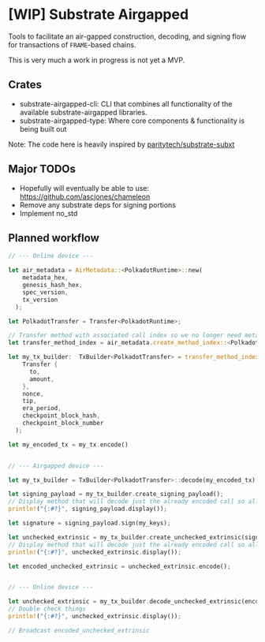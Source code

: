 # [WIP] Substrate Airgapped

Tools to facilitate an air-gapped construction, decoding, and signing flow for transactions of `FRAME`-based chains.

This is very much a work in progress is not yet a MVP.

## Crates

- substrate-airgapped-cli: CLI that combines all functionality of the available substrate-airgapped libraries.
- substrate-airgapped-type: Where core components & functionality is being built out

Note: The code here is heavily inspired by [paritytech/substrate-subxt](https://github.com/paritytech/substrate-subxt)

## Major TODOs

- Hopefully will eventually be able to use: https://github.com/ascjones/chameleon
- Remove any substrate deps for signing portions
- Implement no_std

## Planned workflow

```rust
// --- Online device ---

let air_metadata = AirMetadata::<PolkadotRuntime>::new(
    metadata_hex,
    genesis_hash_hex,
    spec_version,
    tx_version
  );

let PolkadotTransfer = Transfer<PolkadotRuntime>;

// Transfer method with associated call index so we no longer need metadata
let transfer_method_index = air_metadata.create_method_index::<PolkadotTransfer>();

let my_tx_builder:  TxBuilder<PolkadotTransfer> = transfer_method_index::create_tx_builder(
    Transfer {
      to,
      amount,
    },
    nonce,
    tip,
    era_period,
    checkpoint_block_hash,
    checkpoint_block_number
  );

let my_encoded_tx = my_tx.encode()


// --- Airgapped device ---

let my_tx_builder = TxBuilder<PolkadotTransfer>::decode(my_encoded_tx);

let signing_payload = my_tx_builder.create_signing_payload();
// Display method that will decode just the already encoded call so all parts can be viewed.
println!("{:#?}", signing_payload.display());

let signature = signing_payload.sign(my_keys);

let unchecked_extrinsic = my_tx_builder.create_unchecked_extrinsic(signature);
// Display method that will decode just the already encoded call so all parts can be viewed.
println!("{:#?}", unchecked_extrinsic.display());

let encoded_unchecked_extrinsic = unchecked_extrinsic.encode();


// --- Online device ---

let unchecked_extrinsic = my_tx_builder.decode_unchecked_extrinsic(encoded_unchecked_extrinsic);
// Double check things
println!("{:#?}", unchecked_extrinsic.display());

// Broadcast encoded_unchecked_extrinsic

```
